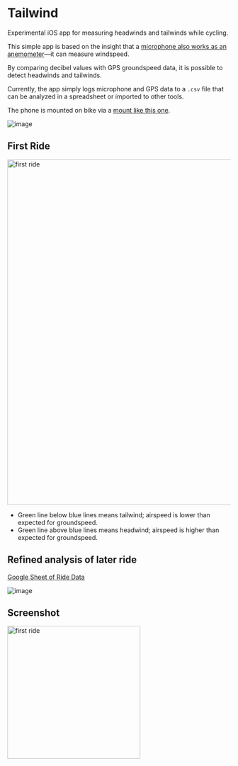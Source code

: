 # Tailwind
Experimental iOS app for measuring headwinds and tailwinds while cycling.

This simple app is based on the insight that a [microphone also works as an anemometer](https://www.youtube.com/watch?v=Ye-C6J7Ku90)—it can measure windspeed. 

By comparing decibel values with GPS groundspeed data, it is possible to detect headwinds and tailwinds.

Currently, the app simply logs microphone and GPS data to a `.csv` file that can be analyzed in a spreadsheet or imported to other tools. 

The phone is mounted on bike via a [mount like this one](https://www.amazon.com/gp/product/B074CBYVX4/ref=oh_aui_detailpage_o08_s00?ie=UTF8&psc=1).

![image](https://user-images.githubusercontent.com/673455/42014051-77878a8c-7a5d-11e8-839f-a4cb810c5df6.png)


## First Ride
<img width="780" alt="first ride" src="https://user-images.githubusercontent.com/673455/42013725-d98193ce-7a5b-11e8-8df2-de761cd307db.png">

- Green line below blue lines means tailwind; airspeed is lower than expected for groundspeed.
- Green line above blue lines means headwind; airspeed is higher than expected for groundspeed.

## Refined analysis of later ride
[Google Sheet of Ride Data](https://docs.google.com/spreadsheets/d/1NuRT2WWrLtoPws-C2KsLPZbLnIgmoRGPuB6BTQKMl-I/edit?usp=sharing)

![image](https://user-images.githubusercontent.com/673455/42013852-6880bcee-7a5c-11e8-9a53-1094679e04ad.png)


## Screenshot
<img width="300" alt="first ride" src="https://user-images.githubusercontent.com/673455/42013611-5b93a150-7a5b-11e8-91c1-8f38aa0ea757.PNG">


